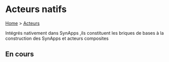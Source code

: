 # Acteurs natifs

[Home](../sitemap.md) > [Acteurs](index.md)

Intégrés nativement dans SynApps ,ils constituent les briques de bases à la construction des SynApps et acteurs composites

## En cours